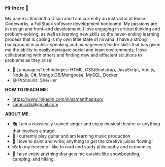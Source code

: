 ### Hi there 👋

My name is Samantha Dison and I am currently an instructor at Boise Codeworks, a FullStack software development bootcamp. My passions are in design and front-end development. I love engaging in critical thinking and problem-solving, as well as learning new skills so the never-ending learning process that is coding is my own little state of nirvana. I have a strong background in public-speaking and management/leader skills that has given me the ability to easily naviagate social and team environments; I love collaborating with others and finding new and effecient solutions to problems as they arise!

- 🌱 Languages/Technologies: HTML, CSS/Bootstrap, JavaScript, Vue.js, Node.js, C#, Mongo DB/Mongoose, MySQL, Docker
- 😄 Pronouns: She/Her

**HOW TO REACH ME:**
- https://www.linkedin.com/in/samanthadison/
- samnicdis@gmail.com

**ABOUT ME**: 
- 🎭 I am a classically trained singer and enjoy musical theatre or anything that involves a stage!
- 🎸 I currently play guitar and am learning music production.
- 🎨 I love to paint and write; anything to get the creative juices flowing!
- 👓 In my freetime I like to read and study philosophy and economics.
- 🌲 I also enjoy anything that gets me outside like snowboarding, camping, and hiking.


